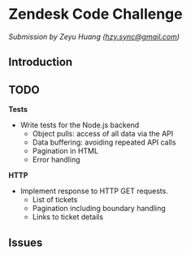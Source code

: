 # Zendesk Code Challenge  
*Submission by Zeyu Huang (hzy.sync@gmail.com)*

## Introduction


## TODO

**Tests**  
- Write tests for the Node.js backend
  - Object pulls: access of all data via the API
  - Data buffering: avoiding repeated API calls
  - Pagination in HTML
  - Error handling

**HTTP**  
- Implement response to HTTP GET requests.
  - List of tickets
  - Pagination including boundary handling
  - Links to ticket details

## Issues
